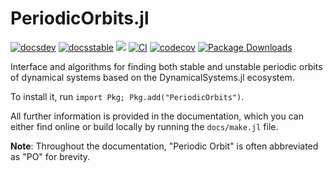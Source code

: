 # PeriodicOrbits.jl

[![docsdev](https://img.shields.io/badge/docs-dev-lightblue.svg)](https://juliadynamics.github.io/DynamicalSystemsDocs.jl/periodicorbits/dev/)
[![docsstable](https://img.shields.io/badge/docs-stable-blue.svg)](https://juliadynamics.github.io/DynamicalSystemsDocs.jl/periodicorbits/stable/)
[![](https://img.shields.io/badge/DOI-10.1007%2F978--3--030--91032--7-purple)](https://link.springer.com/book/10.1007/978-3-030-91032-7)
[![CI](https://github.com/JuliaDynamics/PeriodicOrbits.jl/workflows/CI/badge.svg)](https://github.com/JuliaDynamics/PeriodicOrbits.jl/actions?query=workflow%3ACI)
[![codecov](https://codecov.io/gh/JuliaDynamics/PeriodicOrbits.jl/branch/main/graph/badge.svg)](https://codecov.io/gh/JuliaDynamics/PeriodicOrbits.jl)
[![Package Downloads](https://shields.io/endpoint?url=https://pkgs.genieframework.com/api/v1/badge/PeriodicOrbits)](https://pkgs.genieframework.com?packages=PeriodicOrbits)

Interface and algorithms for finding both stable and unstable periodic orbits of dynamical systems based on the DynamicalSystems.jl ecosystem.

To install it, run `import Pkg; Pkg.add("PeriodicOrbits")`.

All further information is provided in the documentation, which you can either find online or build locally by running the `docs/make.jl` file.

**Note**: Throughout the documentation, "Periodic Orbit" is often abbreviated as "PO" for brevity.